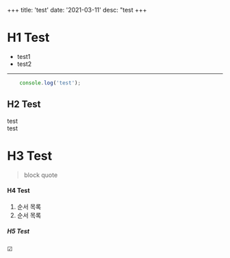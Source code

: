 +++
title: 'test'
date: '2021-03-11'
desc: "test
+++

# H1 Test
- test1
- test2

---

```js
    console.log('test');
```  

## H2 Test

test  
test

# H3 Test
> block quote

#### H4 Test
1. 순서 목록
2. 순서 목록

##### H5 Test
&#9745; 
